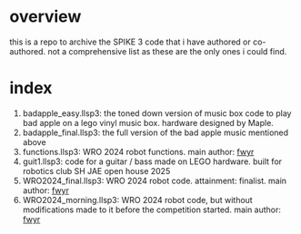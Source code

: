 # overview
this is a repo to archive the SPIKE 3 code that i have authored or co-authored. not a comprehensive list as these are the only ones i could find.


# index

1. badapple_easy.llsp3: the toned down version of music box code to play bad apple on a lego vinyl music box. hardware designed by Maple.
2. badapple_final.llsp3: the full version of the bad apple music mentioned above
3. functions.llsp3: WRO 2024 robot functions. main author: [fwyr](https://github.com/fwyr)
4. guit1.llsp3: code for a guitar / bass made on LEGO hardware. built for robotics club SH JAE open house 2025
5. WRO2024_final.llsp3: WRO 2024 robot code. attainment: finalist. main author: [fwyr](https://github.com/fwyr)
6. WRO2024_morning.llsp3: WRO 2024 robot code, but without modifications made to it before the competition started. main author: [fwyr](https://github.com/fwyr)

